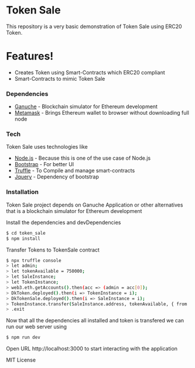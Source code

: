 # Token Sale

This repository is a very basic demonstration of Token Sale using ERC20 Token.

# Features!

* Creates Token using Smart-Contracts which ERC20 compliant
* Smart-Contracts to mimic Token Sale

### Dependencies

* [Ganuche] - Blockchain simulator for Ethereum development
* [Metamask] - Brings Ethereum wallet to browser without downloading full node

### Tech

Token Sale uses technologies like

* [Node.js] - Because this is one of the use case of Node.js
* [Bootstrap] - For better UI
* [Truffle] - To Compile and manage smart-contracts
* [Jquery] - Dependency of bootstrap
### Installation
Token Sale project depends on Ganuche Application or other alternatives that is a blockchain simulator for Ethereum development

Install the dependencies and devDependencies
```sh
$ cd token_sale
$ npm install
```

Transfer Tokens to TokenSale contract
```sh
$ npx truffle console
> let admin;
> let tokenAvailable = 750000;
> let SaleInstance;
> let TokenInstance;
> web3.eth.getAccounts().then(acc => (admin = acc[0]);
> DkToken.deployed().then(i => TokenInstance = i);
> DkTokenSale.deployed().then(i => SaleInstance = i);
> TokenInstance.transfer(SaleInstance.address, tokenAvailable, { from : admin });
> .exit
```

Now that all the dependencies all installed and token is transfered we can run our web server using
```sh
$ npm run dev
```

Open URL http://localhost:3000 to start interacting with the application

MIT License



[//]: # (These are reference links used in the body of this note and get stripped out when the markdown processor does its job. There is no need to format nicely because it shouldn't be seen. Thanks SO - http://stackoverflow.com/questions/4823468/store-comments-in-markdown-syntax)


   [Node.js]: <https://nodejs.org/>
   [Express.js]: <https://expressjs.com/>
   [socket.io]: <https://socket.io/>
   [AngularJS]: <https://angular.io/>
   [Bootstrap]: <https://v4-alpha.getbootstrap.com/>
   [JsonWebToken]: <https://www.npmjs.com/package/jsonwebtoken/>
   [Hashids]: <https://www.npmjs.com/package/hashids/>
   [lodash]: <https://lodash.com/>
   [mongoose]: <http://mongoosejs.com/>
   [passport]: <http://passportjs.org/>
   [Typescript]: <https://www.typescriptlang.org/>
   [webpack]: <https://webpack.github.io/>
   [nodemon]: <https://nodemon.io/>
   [bcrypt-nodejs]: <https://www.npmjs.com/package/bcrypt-nodejs>
   [jquery]: <https://jquery.com/>
   [truffle]: <https://www.trufflesuite.com/docs/truffle/overview>
   [ganuche]: <https://www.trufflesuite.com/docs/ganache/overview>
   [Metamask]: <https://metamask.io/>
